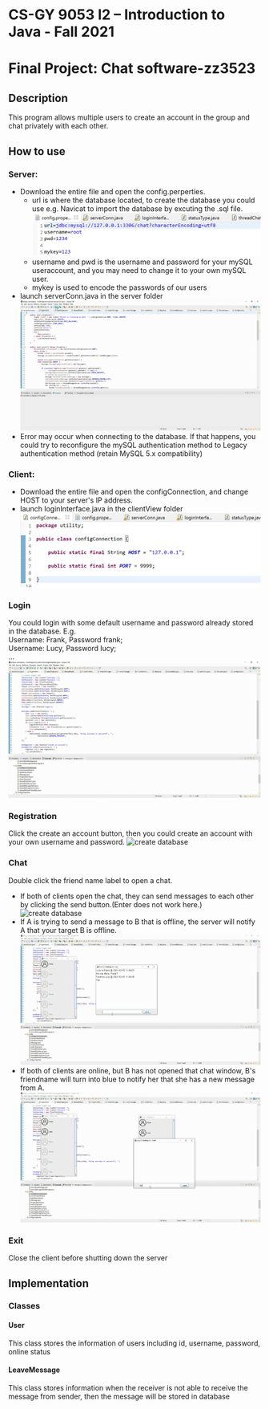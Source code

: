 # CS-GY 9053 I2 – Introduction to Java - Fall 2021

# Final Project: Chat software-zz3523

## Description

This program allows multiple users to create an account in the group and chat privately with each other.

## How to use

### Server: 

* Download the entire file and open the config.perperties.
  * url is where the database located, to create the database you could use e.g. Navicat to import the database by excuting the .sql file.
  ![create database](/screenshot/1.jpg)
  * username and pwd is the username and password for your mySQL useraccount, and you may need to change it to your own mySQL user.
  * mykey is used to encode the passwords of our users
* launch serverConn.java in the server folder
![create database](/screenshot/2.gif)
* Error may occur when connecting to the database. If that happens, you could try to reconfigure the mySQL authentication method to Legacy authentication method (retain MySQL 5.x compatibility)

### Client: 
* Download the entire file and open the configConnection, and change HOST to your server's IP address.
* launch loginInterface.java in the clientView folder
![create database](/screenshot/2.jpg)

### Login

You could login with some default username and password already stored in the database. E.g.\
Username: Frank, Password frank;\
Username: Lucy, Password lucy;\
...
![create database](/screenshot/3.gif)
### Registration

Click the create an account button, then you could create an account with your own username and password.
![create database](/screenshot/7.gif)
### Chat
Double click the friend name label to open a chat.
* If both of clients open the chat, they can send messages to each other by clicking the send button.(Enter does not work here.)
![create database](/screenshot/4.gif)
* If A is trying to send a message to B that is offline, the server will notify A that your target B is offline.
![create database](/screenshot/6.gif)
* If both of clients are online, but B has not opened that chat window, B's friendname will turn into blue to notify her that she has a new message from A.
![create database](/screenshot/5.gif)
### Exit
Close the client before shutting down the server

## Implementation
### Classes
#### User
This class stores the information of users including id, username, password, online status
#### LeaveMessage
This class stores information when the receiver is not able to receive the message from sender, then the message will be stored in database

